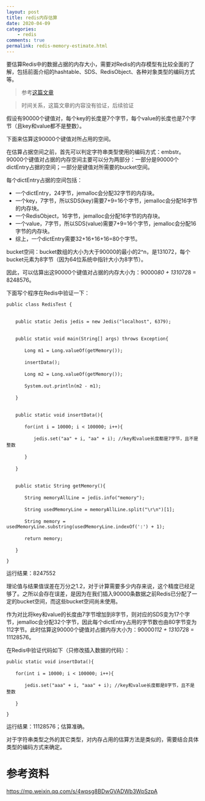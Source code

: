```yaml
---
layout: post
title: redis内存估算
date: 2020-04-09
categories:
    - redis
comments: true
permalink: redis-memory-estimate.html
---
```


要估算Redis中的数据占据的内存大小，需要对Redis的内存模型有比较全面的了解，包括前面介绍的hashtable、SDS、RedisObject、各种对象类型的编码方式等。

> 参考[这篇文章](https://edgar615.github.io/redis-object.html)

> 时间关系，这篇文章的内容没有验证，后续验证

假设有90000个键值对，每个key的长度是7个字节，每个value的长度也是7个字节（且key和value都不是整数）。

下面来估算这90000个键值对所占用的空间。

在估算占据空间之前，首先可以判定字符串类型使用的编码方式：embstr。90000个键值对占据的内存空间主要可以分为两部分：一部分是90000个dictEntry占据的空间；一部分是键值对所需要的bucket空间。

每个dictEntry占据的空间包括：

- 一个dictEntry，24字节，jemalloc会分配32字节的内存块。
- 一个key，7字节，所以SDS(key)需要7+9=16个字节，jemalloc会分配16字节的内存块。
- 一个RedisObject，16字节，jemalloc会分配16字节的内存块。
- 一个value，7字节，所以SDS(value)需要7+9=16个字节，jemalloc会分配16字节的内存块。
- 综上，一个dictEntry需要32+16+16+16=80个字节。

bucket空间：bucket数组的大小为大于90000的最小的2^n，是131072，每个bucket元素为8字节（因为64位系统中指针大小为8字节）。

因此，可以估算出这90000个键值对占据的内存大小为：90000*80 + 131072*8 = 8248576。

下面写个程序在Redis中验证一下：

```
public class RedisTest {


　　public static Jedis jedis = new Jedis("localhost", 6379);


　　public static void main(String[] args) throws Exception{

　　　　Long m1 = Long.valueOf(getMemory());

　　　　insertData();

　　　　Long m2 = Long.valueOf(getMemory());

　　　　System.out.println(m2 - m1);

　　}


　　public static void insertData(){

　　　　for(int i = 10000; i < 100000; i++){

　　　　　　jedis.set("aa" + i, "aa" + i); //key和value长度都是7字节，且不是整数

　　　　}

　　}


　　public static String getMemory(){

　　　　String memoryAllLine = jedis.info("memory");

　　　　String usedMemoryLine = memoryAllLine.split("\r\n")[1];

　　　　String memory = usedMemoryLine.substring(usedMemoryLine.indexOf(':') + 1);

　　　　return memory;

　　}

}
```

运行结果：8247552

理论值与结果值误差在万分之1.2，对于计算需要多少内存来说，这个精度已经足够了。之所以会存在误差，是因为在我们插入90000条数据之前Redis已分配了一定的bucket空间，而这些bucket空间尚未使用。

作为对比将key和value的长度由7字节增加到8字节，则对应的SDS变为17个字节，jemalloc会分配32个字节，因此每个dictEntry占用的字节数也由80字节变为112字节。此时估算这90000个键值对占据内存大小为：90000*112  + 131072*8 = 11128576。

在Redis中验证代码如下（只修改插入数据的代码）：

```
public static void insertData(){

　　for(int i = 10000; i < 100000; i++){

　　　　jedis.set("aaa" + i, "aaa" + i); //key和value长度都是8字节，且不是整数

　　}

}
```

运行结果：11128576；估算准确。

对于字符串类型之外的其它类型，对内存占用的估算方法是类似的，需要结合具体类型的编码方式来确定。

# 参考资料

https://mp.weixin.qq.com/s/4wpsg8BDwGVADWb3WpSzpA